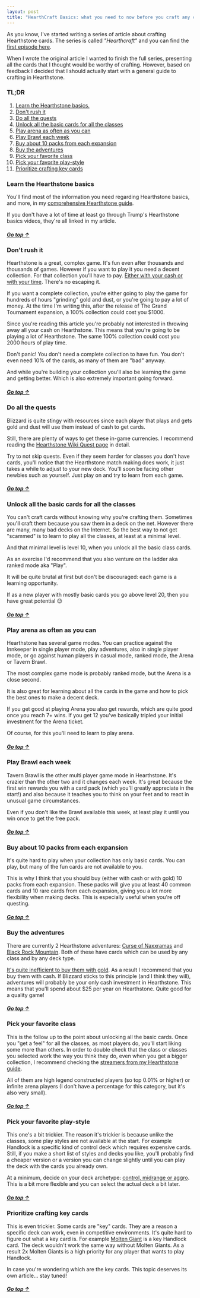 ```yaml
--- 
layout: post 
title: "HearthCraft Basics: what you need to now before you craft any card" 
---
```


As you know, I've started writing a series of article about crafting Hearthstone cards. The series is called
*"Hearthcraft"* and you can find the [first episode
here](http://hearthstone.oblio360.com/2015/10/15/hearthcraft-classic-neutral-legendaries/).

When I wrote the original article I wanted to finish the full series, presenting all the cards that I thought would be
worthy of crafting. However, based on feedback I decided that I should actually start with a general guide to crafting
in Hearthstone.

<a name="toc"></a>

### TL;DR

1. [Learn the Hearthstone basics.](#basics)
2. [Don't rush it](#patience)
3. [Do all the quests](#quests)
4. [Unlock all the basic cards for all the classes](#unlock)
5. [Play arena as often as you can](#arena)
6. [Play Brawl each week](#brawl)
7. [Buy about 10 packs from each expansion](#packs)
8. [Buy the adventures](#adventures)
9. [Pick your favorite class](#favorite-class)
10. [Pick your favorite play-style](#favorite-style)
11. [Prioritize crafting key cards](#key-cards)

### <a name="basics">Learn the Hearthstone basics</a>

You'll find most of the information you need regarding Hearthstone basics, and more, in my [comprehensive Hearthstone
guide](http://hearthstone.oblio360.com/2015/10/25/welcome-to-hearthstone-guide/#basics).

If you don't have a lot of time at least go through Trump's Hearthstone basics videos, they're all linked in my article.

##### [Go top ↑](#toc)

### <a name="patience">Don't rush it</a>

Hearthstone is a great, complex game. It's fun even after thousands and thousands of games. However if you want to play
it you need a decent collection. For that collection you'll have to pay. [Either with your cash or with your
time](http://hearthstone.oblio360.com/2015/09/15/cash-time-gold-dust/). There's no escaping it.

If you want a complete collection, you're either going to play the game for hundreds of hours "grinding" gold and dust,
or you're going to pay a lot of money. At the time I'm writing this, after the release of The Grand Tournament
expansion, a 100% collection could cost you $1000.

Since you're reading this article you're probably not interested in throwing away all your cash on Hearthstone. This
means that you're going to be playing a lot of Hearthstone. The same 100% collection could cost you 2000 hours of play
time.

Don't panic! You don't need a complete collection to have fun. You don't even need 10% of the cards, as many of them are
"bad" anyway.

And while you're building your collection you'll also be learning the game and getting better. Which is also extremely
important going forward.

##### [Go top ↑](#toc)

### <a name="quests">Do all the quests</a>

Blizzard is quite stingy with resources since each player that plays and gets gold and dust will use them instead of
cash to get cards.

Still, there are plenty of ways to get these in-game currencies. I recommend reading the [Hearthstone Wiki Quest
page](http://hearthstone.gamepedia.com/Quest) in detail.

Try to not skip quests. Even if they seem harder for classes you don't have cards, you'll notice that the Hearthstone
match making does work, it just takes a while to adjust to your new deck. You'll soon be facing other newbies such as
yourself. Just play on and try to learn from each game.

##### [Go top ↑](#toc)

### <a name="unlock">Unlock all the basic cards for all the classes</a>

You can't craft cards without knowing why you're crafting them. Sometimes you'll craft them because you saw them in a
deck on the net. However there are many, many bad decks on the Internet. So the best way to not get "scammed" is to
learn to play all the classes, at least at a minimal level.

And that minimal level is level 10, when you unlock all the basic class cards.

As an exercise I'd recommend that you also venture on the ladder aka ranked mode aka "Play".

It will be quite brutal at first but don't be discouraged: each game is a learning opportunity.

If as a new player with mostly basic cards you go above level 20, then you have great potential :wink:

##### [Go top ↑](#toc)

### <a name="arena">Play arena as often as you can</a>

Hearthstone has several game modes. You can practice against the Innkeeper in single player mode, play adventures, also
in single player mode, or go against human players in casual mode, ranked mode, the Arena or Tavern Brawl.

The most complex game mode is probably ranked mode, but the Arena is a close second.

It is also great for learning about all the cards in the game and how to pick the best ones to make a decent deck.

If you get good at playing Arena you also get rewards, which are quite good once you reach 7+ wins. If you get 12 you've
basically tripled your initial investment for the Arena ticket.

Of course, for this you'll need to learn to play arena.

##### [Go top ↑](#toc)

### <a name="brawl">Play Brawl each week</a>

Tavern Brawl is the other multi player game mode in Hearthstone. It's crazier than the other two and it changes each
week. It's great because the first win rewards you with a card pack (which you'll greatly appreciate in the start!) and
also because it teaches you to think on your feet and to react in unusual game circumstances.

Even if you don't like the Brawl available this week, at least play it until you win once to get the free pack.

##### [Go top ↑](#toc)

### <a name="packs">Buy about 10 packs from each expansion</a>

It's quite hard to play when your collection has only basic cards. You can play, but many of the fun cards are not
available to you.

This is why I think that you should buy (either with cash or with gold) 10 packs from each expansion. These packs will
give you at least 40 common cards and 10 rare cards from each expansion, giving you a lot more flexibility when making
decks. This is especially useful when you're off questing.

##### [Go top ↑](#toc)

### <a name="adventures">Buy the adventures</a>

There are currently 2 Hearthstone adventures: [Curse of Naxxramas](http://hearthstone.gamepedia.com/Curse_of_Naxxramas)
and [Black Rock Mountain](http://hearthstone.gamepedia.com/Blackrock_Mountain). Both of these have cards which can be
used by any class and by any deck type.

[It's quite inefficient to buy them with gold](http://hearthstone.oblio360.com/2015/09/15/cash-time-gold-dust/). As a
result I recommend that you buy them with cash. If Blizzard sticks to this principle (and I think they will), adventures
will probably be your only cash investment in Hearthstone. This means that you'll spend about $25 per year on
Hearthstone. Quite good for a quality game!

##### [Go top ↑](#toc)

### <a name="favorite-class">Pick your favorite class</a>

This is the follow up to the point about unlocking all the basic cards. Once you "get a feel" for all the classes, as
most players do, you'll start liking some more than others. In order to double check that the class or classes you
selected work the way you think they do, even when you get a bigger collection, I recommend checking the [streamers from
my Hearthstone guide](http://hearthstone.oblio360.com/2015/10/25/welcome-to-hearthstone-guide/#watch).

All of them are high legend constructed players (so top 0.01% or higher) or infinite arena players (I don't have a
percentage for this category, but it's also very small).

##### [Go top ↑](#toc)

### <a name="favorite-style">Pick your favorite play-style</a>

This one's a bit trickier. The reason it's trickier is because unlike the classes, some play styles are not available at
the start. For example Handlock is a specific kind of control deck which requires expensive cards. Still, if you make a
short list of styles and decks you like, you'll probably find a cheaper version or a version you can change slightly
until you can play the deck with the cards you already own.

At a minimum, decide on your deck archetype: [control, midrange or
aggro](http://hearthstone.oblio360.com/2015/10/25/welcome-to-hearthstone-guide/#deck-archetypes). This is a bit more
flexible and you can select the actual deck a bit later.

##### [Go top ↑](#toc)

### <a name="key-cards">Prioritize crafting key cards</a>

This is even trickier. Some cards are "key" cards. They are a reason a specific deck can work, even in competitive
environments. It's quite hard to figure out what a key card is. For example <a
href="http://www.hearthpwn.com/cards/94-molten-giant">Molten Giant</a> is a key Handlock card. The deck wouldn't work
the same way without Molten Giants. As a result 2x Molten Giants is a high priority for any player that wants to play
Handlock.

In case you're wondering which are the key cards. This topic deserves its own article... stay tuned!

##### [Go top ↑](#toc)

